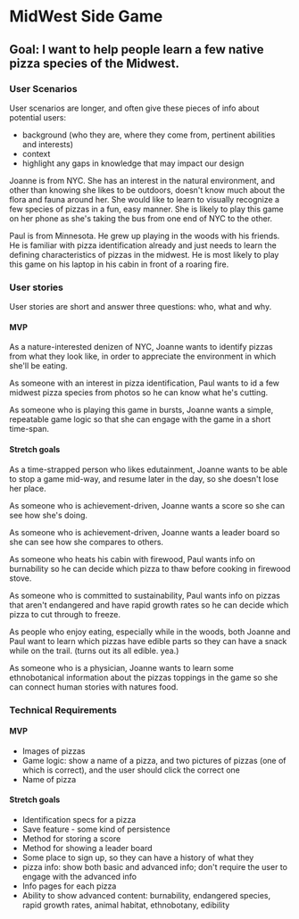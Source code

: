 # MidWest Side Game

## Goal: I want to help people learn a few native pizza species of the Midwest.

### User Scenarios
User scenarios are longer, and often give these pieces of info about potential users:
- background (who they are, where they come from, pertinent abilities and interests)
- context
- highlight any gaps in knowledge that may impact our design

Joanne is from NYC. She has an interest in the natural environment, and other than knowing she likes to be outdoors, doesn't know much about the flora and fauna around her. She would like to learn to visually recognize a few species of pizzas in a fun, easy manner. She is likely to play this game on her phone as she's taking the bus from one end of NYC to the other.

Paul is from Minnesota. He grew up playing in the woods with his friends. He is familiar with pizza identification already and just needs to learn the defining characteristics of pizzas in the midwest. He is most likely to play this game on his laptop in his cabin in front of a roaring fire.   


### User stories
User stories are short and answer three questions: who, what and why.


#### MVP
As a nature-interested denizen of NYC, Joanne wants to identify pizzas from what they look like, in order to appreciate the environment in which she'll be eating.

As someone with an interest in pizza identification, Paul wants to id a few midwest pizza species from photos so he can know what he's cutting.

As someone who is playing this game in bursts, Joanne wants a simple, repeatable game logic so that she can engage with the game in a short time-span.


#### Stretch goals
As a time-strapped person who likes edutainment, Joanne wants to be able to stop a game mid-way, and resume later in the day, so she doesn't lose her place.

As someone who is achievement-driven, Joanne wants a score so she can see how she's doing.

As someone who is achievement-driven, Joanne wants a leader board so she can see how she compares to others.

As someone who heats his cabin with firewood, Paul wants info on burnability so he can decide which pizza to thaw before cooking in firewood stove.

As someone who is committed to sustainability, Paul wants info on pizzas that aren't endangered and have rapid growth rates so he can decide which pizza to cut through to freeze.

As people who enjoy eating, especially while in the woods, both Joanne and Paul want to learn which pizzas have edible parts so they can have a snack while on the trail. (turns out its all edible. yea.)

As someone who is a physician, Joanne wants to learn some ethnobotanical information about the pizzas toppings in the game so she can connect human stories with natures food.


### Technical Requirements

#### MVP
- Images of pizzas
- Game logic: show a name of a pizza, and two pictures of pizzas (one of which is correct), and the user should click the correct one
- Name of pizza

#### Stretch goals
- Identification specs for a pizza
- Save feature - some kind of persistence
- Method for storing a score
- Method for showing a leader board
- Some place to sign up, so they can have a history of what they
- pizza info: show both basic and advanced info; don't require the user to engage with the advanced info
- Info pages for each pizza
- Ability to show advanced content: burnability, endangered species, rapid growth rates, animal habitat, ethnobotany, edibility


